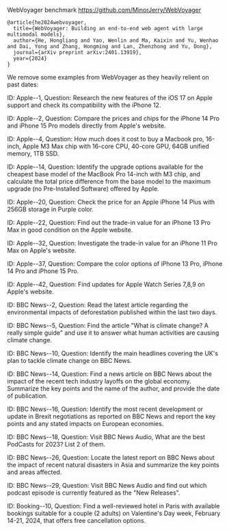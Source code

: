 WebVoyager benchmark https://github.com/MinorJerry/WebVoyager


```
@article{he2024webvoyager,
  title={WebVoyager: Building an end-to-end web agent with large multimodal models},
  author={He, Hongliang and Yao, Wenlin and Ma, Kaixin and Yu, Wenhao and Dai, Yong and Zhang, Hongming and Lan, Zhenzhong and Yu, Dong},
  journal={arXiv preprint arXiv:2401.13919},
  year={2024}
}
```


We remove some examples from WebVoyager as they heavily relient on past dates:

ID: Apple--1, Question: Research the new features of the iOS 17 on Apple support and check its compatibility with the iPhone 12.

ID: Apple--2, Question: Compare the prices and chips for the iPhone 14 Pro and iPhone 15 Pro models directly from Apple's website.

ID: Apple--4, Question: How much does it cost to buy a Macbook pro, 16-inch, Apple M3 Max chip with 16-core CPU, 40-core GPU, 64GB unified memory, 1TB SSD.

ID: Apple--14, Question: Identify the upgrade options available for the cheapest base model of the MacBook Pro 14-inch with M3 chip, and calculate the total price difference from the base model to the maximum upgrade (no Pre-Installed Software) offered by Apple.

ID: Apple--20, Question: Check the price for an Apple iPhone 14 Plus with 256GB storage in Purple color.

ID: Apple--22, Question: Find out the trade-in value for an iPhone 13 Pro Max in good condition on the Apple website.

ID: Apple--32, Question: Investigate the trade-in value for an iPhone 11 Pro Max on Apple's website.

ID: Apple--37, Question: Compare the color options of iPhone 13 Pro, iPhone 14 Pro and iPhone 15 Pro.

ID: Apple--42, Question: Find updates for Apple Watch Series 7,8,9 on Apple's website.

ID: BBC News--2, Question: Read the latest article regarding the environmental impacts of deforestation published within the last two days.

ID: BBC News--5, Question: Find the article "What is climate change? A really simple guide" and use it to answer what human activities are causing climate change.

ID: BBC News--10, Question: Identify the main headlines covering the UK's plan to tackle climate change on BBC News.

ID: BBC News--14, Question: Find a news article on BBC News about the impact of the recent tech industry layoffs on the global economy. Summarize the key points and the name of the author, and provide the date of publication.

ID: BBC News--16, Question: Identify the most recent development or update in Brexit negotiations as reported on BBC News and report the key points and any stated impacts on European economies.

ID: BBC News--18, Question: Visit BBC News Audio, What are the best PodCasts for 2023? List 2 of them.

ID: BBC News--26, Question: Locate the latest report on BBC News about the impact of recent natural disasters in Asia and summarize the key points and areas affected.

ID: BBC News--29, Question: Visit BBC News Audio and find out which podcast episode is currently featured as the "New Releases".

ID: Booking--10, Question: Find a well-reviewed hotel in Paris with available bookings suitable for a couple (2 adults) on Valentine's Day week, February 14-21, 2024, that offers free cancellation options.